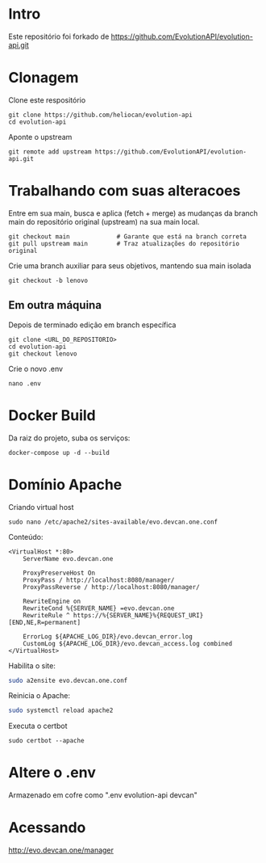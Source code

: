 # Intro

Este repositório foi forkado de https://github.com/EvolutionAPI/evolution-api.git

# Clonagem

Clone este respositório
```shell
git clone https://github.com/heliocan/evolution-api
cd evolution-api
```

Aponte o upstream
```shell
git remote add upstream https://github.com/EvolutionAPI/evolution-api.git
```

# Trabalhando com suas alteracoes

Entre em sua main, busca e aplica (fetch + merge) as mudanças da branch main do repositório original (upstream) na sua main local.
```shell
git checkout main             # Garante que está na branch correta
git pull upstream main        # Traz atualizações do repositório original
```

Crie uma branch auxiliar para seus objetivos, mantendo sua main isolada
```shell
git checkout -b lenovo
```

## Em outra máquina 
Depois de terminado edição em branch específica

```shell
git clone <URL_DO_REPOSITORIO>
cd evolution-api
git checkout lenovo
```

Crie o novo .env
```shell
nano .env
```

# Docker Build

Da raiz do projeto, suba os serviços:
```shell
docker-compose up -d --build
```


# Domínio Apache

Criando virtual host
```shell
sudo nano /etc/apache2/sites-available/evo.devcan.one.conf
```

Conteúdo:
```shell
<VirtualHost *:80>
    ServerName evo.devcan.one

    ProxyPreserveHost On
    ProxyPass / http://localhost:8080/manager/
    ProxyPassReverse / http://localhost:8080/manager/

    RewriteEngine on
    RewriteCond %{SERVER_NAME} =evo.devcan.one
    RewriteRule ^ https://%{SERVER_NAME}%{REQUEST_URI} [END,NE,R=permanent]

    ErrorLog ${APACHE_LOG_DIR}/evo.devcan_error.log
    CustomLog ${APACHE_LOG_DIR}/evo.devcan_access.log combined
</VirtualHost>
```

Habilita o site:

```bash
sudo a2ensite evo.devcan.one.conf
```

Reinicia o Apache:
```bash
sudo systemctl reload apache2
```

Executa o certbot
```shell
sudo certbot --apache
```

# Altere o .env

Armazenado em cofre como ".env evolution-api devcan"

# Acessando 

http://evo.devcan.one/manager